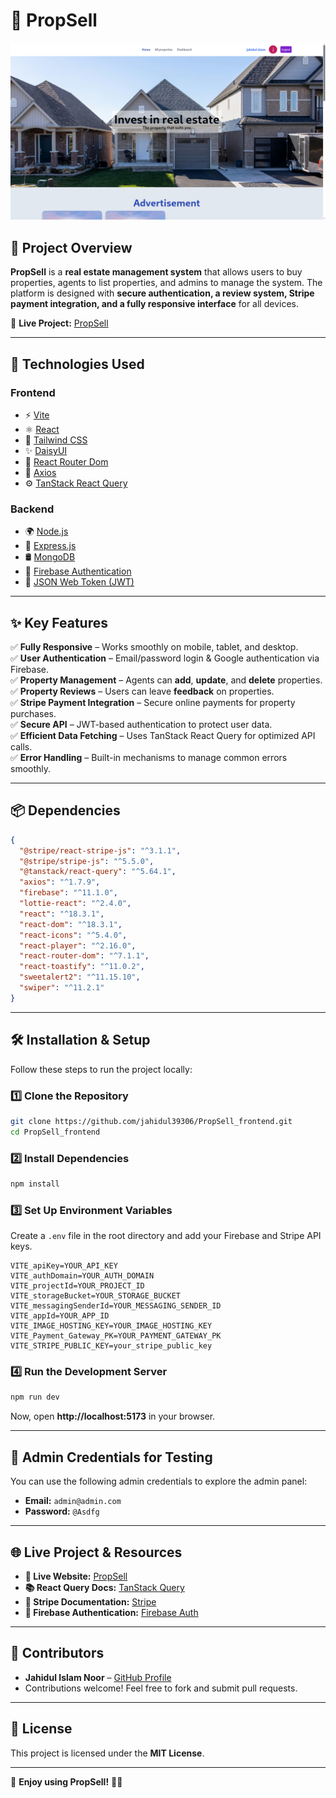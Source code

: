 # 🏡 PropSell

![PropSell Screenshot](Screenshot.png) <!-- Replace with an actual screenshot -->

## 📌 Project Overview

**PropSell** is a **real estate management system** that allows users to buy properties, agents to list properties, and admins to manage the system. The platform is designed with **secure authentication, a review system, Stripe payment integration, and a fully responsive interface** for all devices.

🔗 **Live Project:** [PropSell](https://propsell-6cc42.web.app)

---

## 🚀 Technologies Used

### **Frontend**
- ⚡ [Vite](https://vitejs.dev/)
- ⚛️ [React](https://react.dev/)
- 🎨 [Tailwind CSS](https://tailwindcss.com/)
- ✨ [DaisyUI](https://daisyui.com/)
- 🔀 [React Router Dom](https://reactrouter.com/en/main)
- 🔄 [Axios](https://axios-http.com/)
- ⚙️ [TanStack React Query](https://tanstack.com/query/latest)

### **Backend**
- 🌍 [Node.js](https://nodejs.org/)
- 🚀 [Express.js](https://expressjs.com/)
- 🛢️ [MongoDB](https://www.mongodb.com/)
- 🔐 [Firebase Authentication](https://firebase.google.com/)
- 🔑 [JSON Web Token (JWT)](https://jwt.io/)

---

## ✨ Key Features

✅ **Fully Responsive** – Works smoothly on mobile, tablet, and desktop.  
✅ **User Authentication** – Email/password login & Google authentication via Firebase.  
✅ **Property Management** – Agents can **add**, **update**, and **delete** properties.  
✅ **Property Reviews** – Users can leave **feedback** on properties.  
✅ **Stripe Payment Integration** – Secure online payments for property purchases.  
✅ **Secure API** – JWT-based authentication to protect user data.  
✅ **Efficient Data Fetching** – Uses TanStack React Query for optimized API calls.  
✅ **Error Handling** – Built-in mechanisms to manage common errors smoothly.  

---

## 📦 Dependencies

```json
{
  "@stripe/react-stripe-js": "^3.1.1",
  "@stripe/stripe-js": "^5.5.0",
  "@tanstack/react-query": "^5.64.1",
  "axios": "^1.7.9",
  "firebase": "^11.1.0",
  "lottie-react": "^2.4.0",
  "react": "^18.3.1",
  "react-dom": "^18.3.1",
  "react-icons": "^5.4.0",
  "react-player": "^2.16.0",
  "react-router-dom": "^7.1.1",
  "react-toastify": "^11.0.2",
  "sweetalert2": "^11.15.10",
  "swiper": "^11.2.1"
}
```

---

## 🛠️ Installation & Setup

Follow these steps to run the project locally:

### **1️⃣ Clone the Repository**
```sh
git clone https://github.com/jahidul39306/PropSell_frontend.git
cd PropSell_frontend
```

### **2️⃣ Install Dependencies**
```sh
npm install
```

### **3️⃣ Set Up Environment Variables**
Create a `.env` file in the root directory and add your Firebase and Stripe API keys.

```env
VITE_apiKey=YOUR_API_KEY
VITE_authDomain=YOUR_AUTH_DOMAIN
VITE_projectId=YOUR_PROJECT_ID
VITE_storageBucket=YOUR_STORAGE_BUCKET
VITE_messagingSenderId=YOUR_MESSAGING_SENDER_ID
VITE_appId=YOUR_APP_ID
VITE_IMAGE_HOSTING_KEY=YOUR_IMAGE_HOSTING_KEY
VITE_Payment_Gateway_PK=YOUR_PAYMENT_GATEWAY_PK
VITE_STRIPE_PUBLIC_KEY=your_stripe_public_key
```

### **4️⃣ Run the Development Server**
```sh
npm run dev
```
Now, open **http://localhost:5173** in your browser.

---

## 🔑 Admin Credentials for Testing
You can use the following admin credentials to explore the admin panel:

- **Email:** `admin@admin.com`
- **Password:** `@Asdfg`

---

## 🌐 Live Project & Resources

- **🔗 Live Website:** [PropSell](https://propsell-6cc42.web.app)
- **📚 React Query Docs:** [TanStack Query](https://tanstack.com/query)
- **🛒 Stripe Documentation:** [Stripe](https://stripe.com/docs)
- **🔐 Firebase Authentication:** [Firebase Auth](https://firebase.google.com/docs/auth)

---

## 🤝 Contributors

- **Jahidul Islam Noor** – [GitHub Profile](https://github.com/jahidul39306)
- Contributions welcome! Feel free to fork and submit pull requests.

---

## 📜 License

This project is licensed under the **MIT License**.

---

🚀 **Enjoy using PropSell!** 🏡✨
